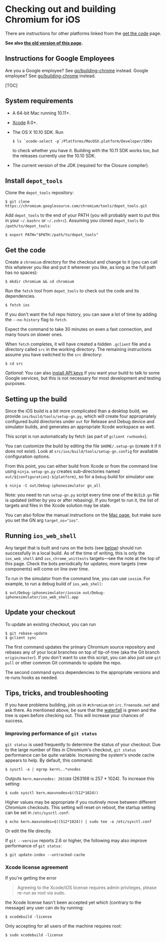# Checking out and building Chromium for iOS

There are instructions for other platforms linked from the 
[get the code](get_the_code.md) page.

**See also [the old version of this page](old_ios_build_instructions.md).**

## Instructions for Google Employees

Are you a Google employee? See
[go/building-chrome](https://goto.google.com/building-chrome) instead.
Google employee? See [go/building-chrome](https://goto.google.com/building-chrome) instead.

[TOC]

## System requirements

* A 64-bit Mac running 10.11+.
* [Xcode](https://developer.apple.com/xcode) 8.0+.
* The OS X 10.10 SDK. Run

    ```shell  
    $ ls `xcode-select -p`/Platforms/MacOSX.platform/Developer/SDKs
    ```
 
  to check whether you have it.  Building with the 10.11 SDK works too, but
  the releases currently use the 10.10 SDK.
* The current version of the JDK (required for the Closure compiler).

## Install `depot_tools`

Clone the `depot_tools` repository:

```shell
$ git clone https://chromium.googlesource.com/chromium/tools/depot_tools.git
```

Add `depot_tools` to the end of your PATH (you will probably want to put this
in your `~/.bashrc` or `~/.zshrc`). Assuming you cloned `depot_tools` to
`/path/to/depot_tools`:

```shell
$ export PATH="$PATH:/path/to/depot_tools"
```

## Get the code

Create a `chromium` directory for the checkout and change to it (you can call
this whatever you like and put it wherever you like, as
long as the full path has no spaces):

```shell
$ mkdir chromium && cd chromium
```

Run the `fetch` tool from `depot_tools` to check out the code and its
dependencies.

```shell
$ fetch ios
```

If you don't want the full repo history, you can save a lot of time by
adding the `--no-history` flag to `fetch`.

Expect the command to take 30 minutes on even a fast connection, and many
hours on slower ones.

When `fetch` completes, it will have created a hidden `.gclient` file and a
directory called `src` in the working directory. The remaining instructions
assume you have switched to the `src` directory:

```shell
$ cd src
```

*Optional*: You can also [install API
keys](https://www.chromium.org/developers/how-tos/api-keys) if you want your
build to talk to some Google services, but this is not necessary for most
development and testing purposes.

## Setting up the build

Since the iOS build is a bit more complicated than a desktop build, we provide
`ios/build/tools/setup-gn.py`, which will create four appropriately configured
build directories under `out` for Release and Debug device and simulator
builds, and generates an appropriate Xcode workspace as well. 

This script is run automatically by fetch (as part of `gclient runhooks`).

You can customize the build by editing the file `$HOME/.setup-gn` (create it if
it does not exist).  Look at `src/ios/build/tools/setup-gn.config` for
available configuration options.

From this point, you can either build from Xcode or from the command line using
`ninja`. `setup-gn.py` creates sub-directories named
`out/${configuration}-${platform}`, so for a `Debug` build for simulator use:

```shell
$ ninja -C out/Debug-iphonesimulator gn_all
```

Note: you need to run `setup-gn.py` script every time one of the `BUILD.gn`
file is updated (either by you or after rebasing). If you forget to run it,
the list of targets and files in the Xcode solution may be stale.

You can also follow the manual instructions on the 
[Mac page](mac_build_instructions.md), but make sure you set the
GN arg `target_os="ios"`.

## Running `ios_web_shell`

Any target that is built and runs on the bots (see [below](#Troubleshooting))
should run successfully in a local build. As of the time of writing, this is
only the `ios_web_shell` and `ios_chrome_unittests` targets—see the note at the
top of this page. Check the bots periodically for updates; more targets (new
components) will come on line over time.

To run in the simulator from the command line, you can use `iossim`. For
example, to run a debug build of `ios_web_shell`:

```shell
$ out/Debug-iphonesimulator/iossim out/Debug-iphonesimulator/ios_web_shell.app
```

## Update your checkout

To update an existing checkout, you can run

```shell
$ git rebase-update
$ gclient sync
```

The first command updates the primary Chromium source repository and rebases
any of your local branches on top of tip-of-tree (aka the Git branch
`origin/master`). If you don't want to use this script, you can also just use
`git pull` or other common Git commands to update the repo.

The second command syncs dependencies to the appropriate versions and re-runs
hooks as needed.

## Tips, tricks, and troubleshooting

If you have problems building, join us in `#chromium` on `irc.freenode.net` and
ask there. As mentioned above, be sure that the
[waterfall](http://build.chromium.org/buildbot/waterfall/) is green and the tree
is open before checking out. This will increase your chances of success.

### Improving performance of `git status`

`git status` is used frequently to determine the status of your checkout.  Due
to the large number of files in Chromium's checkout, `git status` performance
can be quite variable.  Increasing the system's vnode cache appears to help.
By default, this command:

```shell
$ sysctl -a | egrep kern\..*vnodes
```

Outputs `kern.maxvnodes: 263168` (263168 is 257 * 1024).  To increase this
setting:

```shell
$ sudo sysctl kern.maxvnodes=$((512*1024))
```

Higher values may be appropriate if you routinely move between different
Chromium checkouts.  This setting will reset on reboot, the startup setting can
be set in `/etc/sysctl.conf`:

```shell
$ echo kern.maxvnodes=$((512*1024)) | sudo tee -a /etc/sysctl.conf
```

Or edit the file directly.

If `git --version` reports 2.6 or higher, the following may also improve
performance of `git status`:

```shell
$ git update-index --untracked-cache
```

### Xcode license agreement

If you're getting the error

> Agreeing to the Xcode/iOS license requires admin privileges, please re-run as
> root via sudo.

the Xcode license hasn't been accepted yet which (contrary to the message) any
user can do by running:

```shell
$ xcodebuild -license
```

Only accepting for all users of the machine requires root:

```shell
$ sudo xcodebuild -license
```
